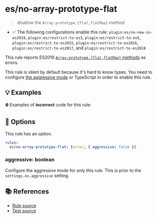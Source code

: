 # es/no-array-prototype-flat
> disallow the `Array.prototype.{flat,flatMap}` method

- ✅ The following configurations enable this rule: `plugin:es/no-new-in-es2019`, `plugin:es/restrict-to-es3`, `plugin:es/restrict-to-es5`, `plugin:es/restrict-to-es2015`, `plugin:es/restrict-to-es2016`, `plugin:es/restrict-to-es2017`, and `plugin:es/restrict-to-es2018`

This rule reports ES2019 [`Array.prototype.{flat,flatMap}` methods](https://github.com/tc39/proposal-flatMap) as errors.

This rule is silent by default because it's hard to know types. You need to configure [the aggressive mode](../#the-aggressive-mode) or TypeScript in order to enable this rule.

## 💡 Examples

⛔ Examples of **incorrect** code for this rule:

<eslint-playground type="bad" code="/*eslint es/no-array-prototype-flat: [error, { aggressive: true }] */
foo.flat(0)
foo.flatMap(e => [e, 2 * e])
" />

## 🔧 Options

This rule has an option.

```yml
rules:
  es/no-array-prototype-flat: [error, { aggressive: false }]
```

### aggressive: boolean

Configure the aggressive mode for only this rule.
This is prior to the `settings.es.aggressive` setting.

## 📚 References

- [Rule source](https://github.com/mysticatea/eslint-plugin-es/blob/v4.1.0/lib/rules/no-array-prototype-flat.js)
- [Test source](https://github.com/mysticatea/eslint-plugin-es/blob/v4.1.0/tests/lib/rules/no-array-prototype-flat.js)
